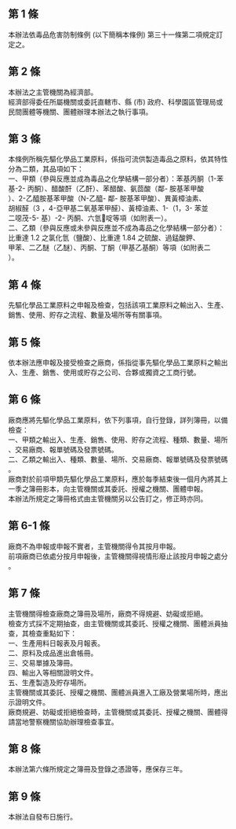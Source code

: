 第 1 條
-------
本辦法依毒品危害防制條例 (以下簡稱本條例) 第三十一條第二項規定訂  
定之。

第 2 條
-------
本辦法之主管機關為經濟部。  
經濟部得委任所屬機關或委託直轄市、縣 (市) 政府、科學園區管理局或  
民間團體等機關、團體辦理本辦法之執行事項。

第 3 條
-------
本條例所稱先驅化學品工業原料，係指可流供製造毒品之原料，依其特性  
分為二類，其品項如下：  
一、甲類（參與反應並成為毒品之化學結構一部分者）：苯基丙酮（1-苯  
    基-2- 丙酮）、醋酸酐（乙酐）、苯醋酸、氨茴酸（鄰- 胺基苯甲酸  
    ）、2-乙醯胺基苯甲酸（N-乙醯- 鄰- 胺基苯甲酸）、異黃樟油素、  
    胡椒醛（3 ，4-亞甲基二氧基苯甲醛）、黃樟油素、1-（1，3- 苯並  
    二噁茂-5- 基）-2- 丙酮、六氫啶等項（如附表一）。  
二、乙類（參與反應或未參與反應並不成為毒品之化學結構一部分者）：  
    比重達 1.2  之氯化氫（鹽酸）、比重達 1.84 之硫酸、過錳酸鉀、  
    甲苯、二乙醚（乙醚）、丙酮、丁酮（甲基乙基酮）等項（如附表二  
    ）。

第 4 條
-------
先驅化學品工業原料之申報及檢查，包括該項工業原料之輸出入、生產、  
銷售、使用、貯存之流程、數量及場所等有關事項。

第 5 條
-------
依本辦法應申報及接受檢查之廠商，係指從事先驅化學品工業原料之輸出  
入、生產、銷售、使用或貯存之公司、合夥或獨資之工商行號。

第 6 條
-------
廠商應將先驅化學品工業原料，依下列事項，自行登錄，詳列簿冊，以備  
檢查：  
一、甲類之輸出入、生產、銷售、使用、貯存之流程、種類、數量、場所  
    、交易廠商、報單號碼及發票號碼。  
二、乙類之輸出入、種類、數量、場所、交易廠商、報單號碼及發票號碼  
    。  
廠商對於前項甲類先驅化學品工業原料，應於每季結束後一個月內將其上  
一季之簿冊影本，向主管機關或其委託、授權之機關、團體申報。  
本辦法所規定之簿冊格式由主管機關另以公告訂之，修正時亦同。

第 6-1 條
---------
廠商不為申報或申報不實者，主管機關得令其按月申報。  
前項廠商已依處分按月申報後，主管機關得視情形廢止該按月申報之處分  
。

第 7 條
-------
主管機關得檢查廠商之簿冊及場所，廠商不得規避、妨礙或拒絕。  
檢查方式採不定期抽查，由主管機關或其委託、授權之機關、團體派員抽  
查，其檢查重點如下：  
一、生產用料日報表及月報表。  
二、原料及成品進出倉帳冊。  
三、交易單據及簿冊。  
四、輸出入等相關證明文件。  
五、生產製造及貯存場所。  
主管機關或其委託、授權之機關、團體派員進入工廠及營業場所時，應出  
示證明文件。  
廠商規避、妨礙或拒絕檢查時，主管機關或其委託、授權之機關、團體得  
請當地警察機關協助辦理檢查事宜。

第 8 條
-------
本辦法第六條所規定之簿冊及登錄之憑證等，應保存三年。

第 9 條
-------
本辦法自發布日施行。


